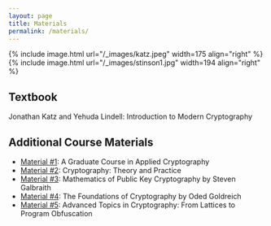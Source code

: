 ```yaml
---
layout: page
title: Materials
permalink: /materials/
---
```


{% include image.html url="/_images/katz.jpeg" width=175 align="right" %}
{% include image.html url="/_images/stinson1.jpg" width=194 align="right" %}
## Textbook

Jonathan Katz and Yehuda Lindell: Introduction to Modern Cryptography

## Additional Course Materials

* [Material #1](https://toc.cryptobook.us/): A Graduate Course in Applied Cryptography 
* [Material #2](https://www.flipkart.com/cryptography-theory-practice/p/itmfaxy4bhavwxbm): Cryptography: Theory and Practice
* [Material #3](https://www.math.auckland.ac.nz/~sgal018/crypto-book/crypto-book.html): Mathematics of Public Key Cryptography by Steven Galbraith
* [Material #4](https://www.wisdom.weizmann.ac.il/~oded/foc.html): The Foundations of Cryptography by Oded Goldreich
* [Material #5](https://advancedcrypto.github.io/): Advanced Topics in Cryptography: From Lattices to Program Obfuscation
